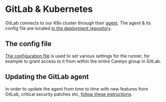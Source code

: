 # GitLab & Kubernetes
GitLab connects to our K8s cluster through their [agent](https://docs.gitlab.com/ee/user/clusters/agent/install/index.html). The agent & its config file are located [in the deployment repository](https://gitlab.com/carelyo/deployment). 
## The config file
[The configuration file](https://gitlab.com/carelyo/deployment/-/blob/Develop/.gitlab/agents/test-gb-1/config.yaml) is used to set various settings for the runner, for example to grant access to it from within the entire Carelyo group in GitLab.
## Updating the GitLab agent
In order to update the agent from time to time with new features from GitLab, critical security patches etc, [follow these instructions](https://docs.gitlab.com/ee/user/clusters/agent/install/index.html#update-the-agent-version).